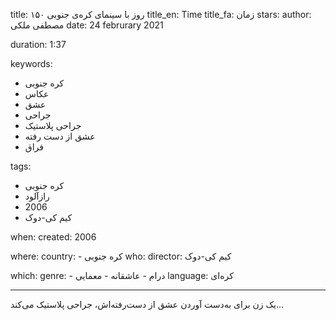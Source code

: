 
title: ۱۵۰ روز با سینمای کره‌ی جنوبی 
title_en: Time 
title_fa: زمان
stars: 
author: مصطفی ملکی
date: 24 februrary 2021

duration: 1:37

keywords:
  - کره جنوبی
  - عکاس
  - عشق
  - جراحی
  - جراحی پلاستیک
  - عشق از دست رفته
  - فراق
  
tags:
  - کره جنوبی
  - رازآلود
  - 2006
  - کیم کی-دوک

when:
  created: 2006

where:
  country: 
    - کره جنوبی 
who:
  director: کیم کی-دوک

which:
  genre:
    - درام
    - عاشقانه
    - معمایی
  language: کره‌ای

---

یک زن برای به‌دست آوردن عشق از دست‌رفته‌اش، جراحی پلاستیک می‌کند...
